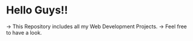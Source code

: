 # Hello Guys!!

-> This Repository includes all my Web Development Projects.
-> Feel free to have a look.
